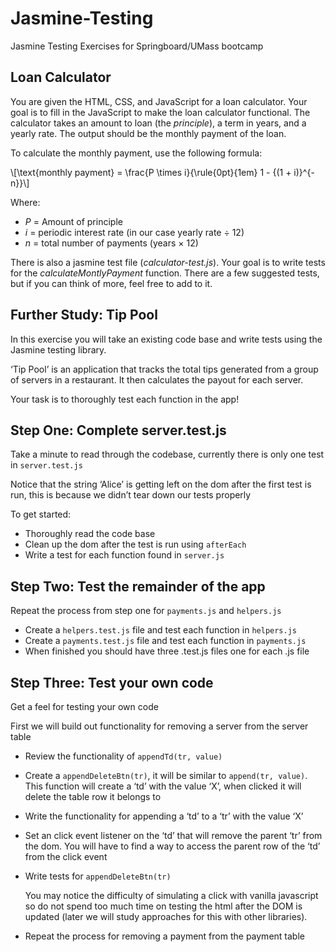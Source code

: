 # Jasmine-Testing
Jasmine Testing Exercises for Springboard/UMass bootcamp

<h2>Loan Calculator</h2>
<p>You are given the HTML, CSS, and JavaScript for a loan calculator. Your goal
is to fill in the JavaScript to make the loan calculator functional.  The
calculator takes an amount to loan (the <em>principle</em>), a term in years, and a yearly rate.
The output should be the monthly payment of the loan.</p>
<p>To calculate the monthly payment, use the following formula:</p>
<div class="math notranslate nohighlight">
\[\text{monthly payment} = \frac{P \times i}{\rule{0pt}{1em} 1 - {(1 + i)}^{-n}}\]</div>
<p>Where:</p>
<ul class="simple">
<li><cite>P</cite> = Amount of principle</li>
<li><cite>i</cite> = periodic interest rate (in our case yearly rate ÷ 12)</li>
<li><cite>n</cite> = total number of payments (years × 12)</li>
</ul>
<p>There is also a jasmine test file (<cite>calculator-test.js</cite>).  Your goal is to write
tests for the <cite>calculateMontlyPayment</cite> function.  There are a few suggested
tests, but if you can think of more, feel free to add to it.</p>
</div>
<div class="section" id="further-study-tip-pool">
<h2>Further Study: Tip Pool</h2>
<p>In this exercise you will take an existing code base and write tests using the Jasmine testing library.</p>
<p>‘Tip Pool’ is an application that tracks the total tips generated from a group of servers in a restaurant. It then calculates the payout for each server.</p>
<p>Your task is  to thoroughly test each function in the app!</p>
</div>
<div class="section" id="step-one-complete-server-test-js">
<h2>Step One: Complete server.test.js</h2>
<p>Take a minute to read through the codebase, currently there is only one test in <code class="docutils literal notranslate"><span class="pre">server.test.js</span></code></p>
<p>Notice that the string ‘Alice’ is getting left on the dom after the first test is run, this is because we didn’t tear down our tests properly</p>
<p>To get started:</p>
<ul class="simple">
<li>Thoroughly read the code base</li>
<li>Clean up the dom after the test is run using <code class="docutils literal notranslate"><span class="pre">afterEach</span></code></li>
<li>Write a test for each function found in <code class="docutils literal notranslate"><span class="pre">server.js</span></code></li>
</ul>
</div>
<div class="section" id="step-two-test-the-remainder-of-the-app">
<h2>Step Two: Test the remainder of the app</h2>
<p>Repeat the process from step one for <code class="docutils literal notranslate"><span class="pre">payments.js</span></code> and <code class="docutils literal notranslate"><span class="pre">helpers.js</span></code></p>
<ul class="simple">
<li>Create a <code class="docutils literal notranslate"><span class="pre">helpers.test.js</span></code> file and test each function in <code class="docutils literal notranslate"><span class="pre">helpers.js</span></code></li>
<li>Create a <code class="docutils literal notranslate"><span class="pre">payments.test.js</span></code> file and test each function in <code class="docutils literal notranslate"><span class="pre">payments.js</span></code></li>
<li>When finished you should have three .test.js files one for each .js file</li>
</ul>
</div>
<div class="section" id="step-three-test-your-own-code">
<h2>Step Three: Test your own code</h2>
<p>Get a feel for testing your own code</p>
<p>First we will build out functionality for removing a server from the server table</p>
<ul>
<li><p class="first">Review the functionality of <code class="docutils literal notranslate"><span class="pre">appendTd(tr,</span> <span class="pre">value)</span></code></p>
</li>
<li><p class="first">Create a <code class="docutils literal notranslate"><span class="pre">appendDeleteBtn(tr)</span></code>, it will be similar to <code class="docutils literal notranslate"><span class="pre">append(tr,</span> <span class="pre">value)</span></code>. This function will create a ‘td’ with the value ‘X’, when clicked it will delete the table row it belongs to</p>
</li>
<li><p class="first">Write the functionality for appending a ‘td’ to a ‘tr’ with the value ‘X’</p>
</li>
<li><p class="first">Set an click event listener on the ‘td’ that will remove the parent ‘tr’ from the dom. You will have to find a way to access the parent row of the ‘td’ from the click event</p>
</li>
<li><p class="first">Write tests for <code class="docutils literal notranslate"><span class="pre">appendDeleteBtn(tr)</span></code></p>
<p>You may notice the difficulty of simulating a click with vanilla javascript so do not spend too much time on testing the html after the DOM is updated (later we will study approaches for this with other libraries).</p>
</li>
<li><p class="first">Repeat the process for removing a payment from the payment table</p>
</li>
</ul>
</div>
